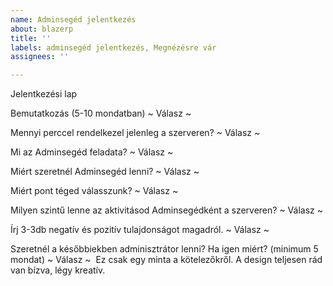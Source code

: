 ```yaml
---
name: Adminsegéd jelentkezés
about: blazerp
title: ''
labels: adminsegéd jelentkezés, Megnézésre vár
assignees: ''

---
```


Jelentkezési lap

Bemutatkozás (5-10 mondatban)
~ Válasz ~


Mennyi perccel rendelkezel jelenleg a szerveren?
~ Válasz ~


Mi az Adminsegéd feladata?
~ Válasz ~


Miért szeretnél Adminsegéd lenni?
~ Válasz ~


Miért pont téged válasszunk?
~ Válasz ~


Milyen szintű lenne az aktivitásod Adminsegédként a szerveren?
~ Válasz ~


Írj 3-3db negatív és pozitív tulajdonságot magadról.
~ Válasz ~


Szeretnél a későbbiekben adminisztrátor lenni? Ha igen miért? (minimum 5 mondat)
~ Válasz ~
​
Ez csak egy minta a kötelezőkről. A design teljesen rád van bízva, légy kreatív.
